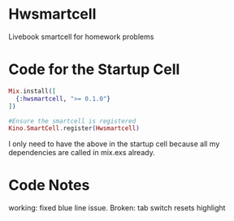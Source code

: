 # Hwsmartcell
Livebook smartcell for homework problems


# Code for the Startup Cell
```elixir
Mix.install([
  {:hwsmartcell, ">= 0.1.0"}
])

#Ensure the smartcell is registered
Kino.SmartCell.register(Hwsmartcell)
```

I only need to have the above in the startup cell because all my dependencies are called in mix.exs already.


# Code Notes
working: fixed blue line issue. Broken: tab switch resets highlight
